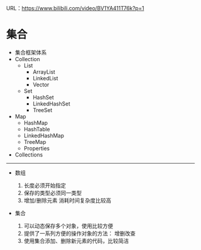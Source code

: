 URL：https://www.bilibili.com/video/BV1YA411T76k?p=1

#  集合

- 集合框架体系
- Collection 
  - List 
    - ArrayList
    - LinkedList
    - Vector 
  - Set 
    - HashSet
    - LinkedHashSet
    - TreeSet
- Map 
  - HashMap
  - HashTable
  - LinkedHashMap
  - TreeMap
  - Properties
- Collections

---

- 数组

  1. 长度必须开始指定
  2. 保存的类型必须同一类型
  3. 增加/删除元素 消耗时间复杂度比较高

- 集合

  1. 可以动态保存多个对象，使用比较方便
  2. 提供了一系列方便的操作对象的方法： 增删改查
  3. 使用集合添加、删除新元素的代码，比较简洁

  